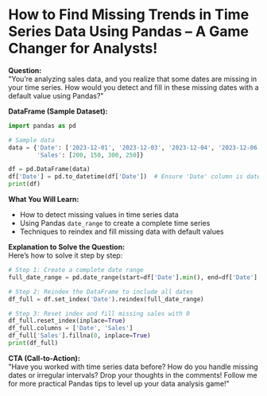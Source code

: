 # How to Find Missing Trends in Time Series Data Using Pandas – A Game Changer for Analysts!

**Question:**  
"You’re analyzing sales data, and you realize that some dates are missing in your time series. How would you detect and fill in these missing dates with a default value using Pandas?"  

**DataFrame (Sample Dataset):**  
```python
import pandas as pd

# Sample data
data = {'Date': ['2023-12-01', '2023-12-03', '2023-12-04', '2023-12-06'],
        'Sales': [200, 150, 300, 250]}

df = pd.DataFrame(data)
df['Date'] = pd.to_datetime(df['Date'])  # Ensure 'Date' column is datetime
print(df)
```  

**What You Will Learn:**  
- How to detect missing values in time series data  
- Using Pandas `date_range` to create a complete time series  
- Techniques to reindex and fill missing data with default values  

**Explanation to Solve the Question:**  
Here’s how to solve it step by step:  

```python
# Step 1: Create a complete date range
full_date_range = pd.date_range(start=df['Date'].min(), end=df['Date'].max())

# Step 2: Reindex the DataFrame to include all dates
df_full = df.set_index('Date').reindex(full_date_range)

# Step 3: Reset index and fill missing sales with 0
df_full.reset_index(inplace=True)
df_full.columns = ['Date', 'Sales']
df_full['Sales'].fillna(0, inplace=True)
print(df_full)
```  

**CTA (Call-to-Action):**  
"Have you worked with time series data before? How do you handle missing dates or irregular intervals? Drop your thoughts in the comments! Follow me for more practical Pandas tips to level up your data analysis game!"  
